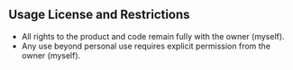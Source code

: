 
## Usage License and Restrictions

* All rights to the product and code remain fully with the owner (myself).
* Any use beyond personal use requires explicit permission from the owner (myself).
